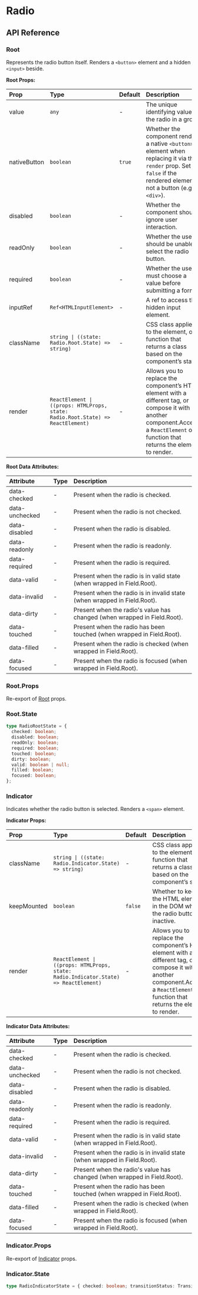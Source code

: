 # Radio

[//]: types.ts '<-- Autogenerated By (do not edit the following markdown directly)'

## API Reference

### Root

Represents the radio button itself. Renders a `<button>` element and a hidden `<input>` beside.

**Root Props:**

| Prop         | Type                                                                            | Default | Description                                                                                                                                                                              |
| :----------- | :------------------------------------------------------------------------------ | :------ | :--------------------------------------------------------------------------------------------------------------------------------------------------------------------------------------- |
| value        | `any`                                                                           | -       | The unique identifying value of the radio in a group.                                                                                                                                    |
| nativeButton | `boolean`                                                                       | `true`  | Whether the component renders a native `<button>` element when replacing it via the `render` prop. Set to `false` if the rendered element is not a button (e.g. `<div>`).                |
| disabled     | `boolean`                                                                       | -       | Whether the component should ignore user interaction.                                                                                                                                    |
| readOnly     | `boolean`                                                                       | -       | Whether the user should be unable to select the radio button.                                                                                                                            |
| required     | `boolean`                                                                       | -       | Whether the user must choose a value before submitting a form.                                                                                                                           |
| inputRef     | `Ref<HTMLInputElement>`                                                         | -       | A ref to access the hidden input element.                                                                                                                                                |
| className    | `string \| ((state: Radio.Root.State) => string)`                               | -       | CSS class applied to the element, or a function that returns a class based on the component’s state.                                                                                     |
| render       | `ReactElement \| ((props: HTMLProps, state: Radio.Root.State) => ReactElement)` | -       | Allows you to replace the component’s HTML element with a different tag, or compose it with another component.Accepts a `ReactElement` or a function that returns the element to render. |

**Root Data Attributes:**

| Attribute      | Type | Description                                                              |
| :------------- | :--- | :----------------------------------------------------------------------- |
| data-checked   | -    | Present when the radio is checked.                                       |
| data-unchecked | -    | Present when the radio is not checked.                                   |
| data-disabled  | -    | Present when the radio is disabled.                                      |
| data-readonly  | -    | Present when the radio is readonly.                                      |
| data-required  | -    | Present when the radio is required.                                      |
| data-valid     | -    | Present when the radio is in valid state (when wrapped in Field.Root).   |
| data-invalid   | -    | Present when the radio is in invalid state (when wrapped in Field.Root). |
| data-dirty     | -    | Present when the radio's value has changed (when wrapped in Field.Root). |
| data-touched   | -    | Present when the radio has been touched (when wrapped in Field.Root).    |
| data-filled    | -    | Present when the radio is checked (when wrapped in Field.Root).          |
| data-focused   | -    | Present when the radio is focused (when wrapped in Field.Root).          |

### Root.Props

Re-export of [Root](#root) props.

### Root.State

```typescript
type RadioRootState = {
  checked: boolean;
  disabled: boolean;
  readOnly: boolean;
  required: boolean;
  touched: boolean;
  dirty: boolean;
  valid: boolean | null;
  filled: boolean;
  focused: boolean;
};
```

### Indicator

Indicates whether the radio button is selected. Renders a `<span>` element.

**Indicator Props:**

| Prop        | Type                                                                                 | Default | Description                                                                                                                                                                              |
| :---------- | :----------------------------------------------------------------------------------- | :------ | :--------------------------------------------------------------------------------------------------------------------------------------------------------------------------------------- |
| className   | `string \| ((state: Radio.Indicator.State) => string)`                               | -       | CSS class applied to the element, or a function that returns a class based on the component’s state.                                                                                     |
| keepMounted | `boolean`                                                                            | `false` | Whether to keep the HTML element in the DOM when the radio button is inactive.                                                                                                           |
| render      | `ReactElement \| ((props: HTMLProps, state: Radio.Indicator.State) => ReactElement)` | -       | Allows you to replace the component’s HTML element with a different tag, or compose it with another component.Accepts a `ReactElement` or a function that returns the element to render. |

**Indicator Data Attributes:**

| Attribute      | Type | Description                                                              |
| :------------- | :--- | :----------------------------------------------------------------------- |
| data-checked   | -    | Present when the radio is checked.                                       |
| data-unchecked | -    | Present when the radio is not checked.                                   |
| data-disabled  | -    | Present when the radio is disabled.                                      |
| data-readonly  | -    | Present when the radio is readonly.                                      |
| data-required  | -    | Present when the radio is required.                                      |
| data-valid     | -    | Present when the radio is in valid state (when wrapped in Field.Root).   |
| data-invalid   | -    | Present when the radio is in invalid state (when wrapped in Field.Root). |
| data-dirty     | -    | Present when the radio's value has changed (when wrapped in Field.Root). |
| data-touched   | -    | Present when the radio has been touched (when wrapped in Field.Root).    |
| data-filled    | -    | Present when the radio is checked (when wrapped in Field.Root).          |
| data-focused   | -    | Present when the radio is focused (when wrapped in Field.Root).          |

### Indicator.Props

Re-export of [Indicator](#indicator) props.

### Indicator.State

```typescript
type RadioIndicatorState = { checked: boolean; transitionStatus: TransitionStatus };
```

